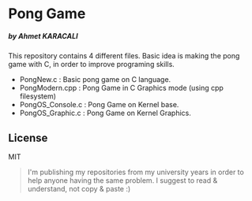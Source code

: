 # Pong Game
#####  by Ahmet KARACALI

This repository contains 4 different files. Basic idea is making the pong game with C, in order to improve programing skills.



- PongNew.c : Basic pong game on C language.
- PongModern.cpp : Pong Game in C Graphics mode (using cpp filesystem)
- PongOS_Console.c : Pong Game on Kernel base.
- PongOS_Graphic.c : Pong Game on Kernel Graphics.



## License

MIT
> I'm publishing my repositories from my university years in order to help anyone having the same problem. I suggest to read & understand, not copy & paste :)